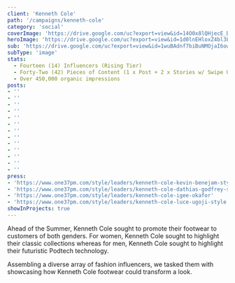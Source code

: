 ```yaml
---
client: 'Kenneth Cole'
path: '/campaigns/kenneth-cole'
category: 'social'
coverImage: 'https://drive.google.com/uc?export=view&id=14O0x8lQHjecE_DpL7mN9DONUhXHrq1vD'
heroImage: 'https://drive.google.com/uc?export=view&id=1d0lnEHloxZ4bl3Lgba98mXWhfqF7ulga'
sub: 'https://drive.google.com/uc?export=view&id=1wuBAdnf7biBuNMOjaI6owAPpCIK8s7vk'
subType: 'image'
stats:
  - Fourteen (14) Influencers (Rising Tier)
  - Forty-Two (42) Pieces of Content (1 x Post + 2 x Stories w/ Swipe Up)
  - Over 450,000 organic impressions
posts:
- ''
- ''
- ''
- ''
- ''
- ''
- ''
- ''
- ''
- ''
- ''
- ''
- ''
press:
- 'https://www.one37pm.com/style/leaders/kenneth-cole-kevin-benejam-style'
- 'https://www.one37pm.com/style/leaders/kenneth-cole-dathias-godfrey-style'
- 'https://www.one37pm.com/style/leaders/kenneth-cole-igee-okafor'
- 'https://www.one37pm.com/style/leaders/kenneth-cole-luce-ugoji-style'
showInProjects: true
---
```

  
Ahead of the Summer, Kenneth Cole sought to promote their footwear to customers of both genders. For women, Kenneth Cole sought to highlight their classic collections whereas for men, Kenneth Cole sought to highlight their futuristic Podtech technology.

Assembling a diverse array of fashion influencers, we tasked them with showcasing how Kenneth Cole footwear could transform a look.